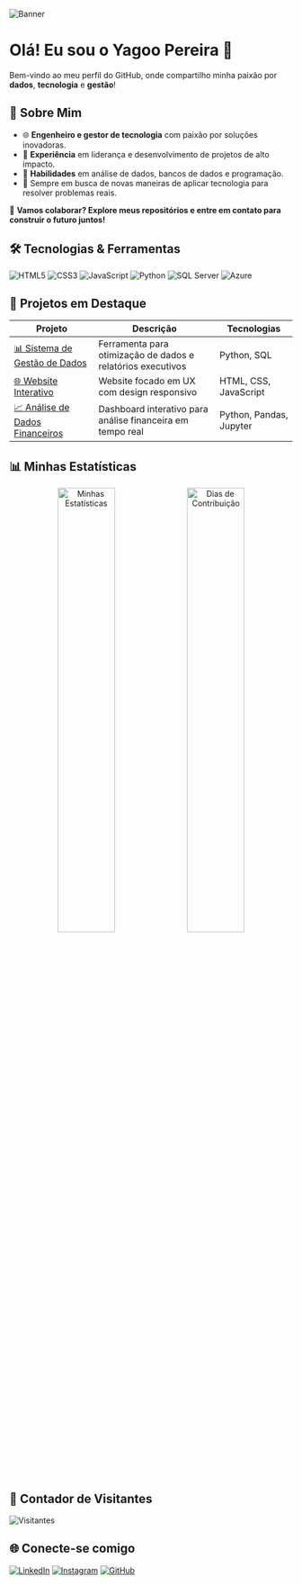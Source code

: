 ![Banner](https://via.placeholder.com/1024x200.png?text=Welcome+to+My+GitHub!)

# Olá! Eu sou o Yagoo Pereira 👋

Bem-vindo ao meu perfil do GitHub, onde compartilho minha paixão por **dados**, **tecnologia** e **gestão**!

## 🤖 Sobre Mim

- 🌐 **Engenheiro e gestor de tecnologia** com paixão por soluções inovadoras.
- 💼 **Experiência** em liderança e desenvolvimento de projetos de alto impacto.
- 🧠 **Habilidades** em análise de dados, bancos de dados e programação.
- 🎯 Sempre em busca de novas maneiras de aplicar tecnologia para resolver problemas reais.

🌟 **Vamos colaborar? Explore meus repositórios e entre em contato para construir o futuro juntos!**


## 🛠 Tecnologias & Ferramentas

![HTML5](https://img.shields.io/badge/-HTML5-E34F26?style=flat-square&logo=html5&logoColor=white)
![CSS3](https://img.shields.io/badge/-CSS3-1572B6?style=flat-square&logo=css3)
![JavaScript](https://img.shields.io/badge/-JavaScript-F7DF1E?style=flat-square&logo=javascript&logoColor=black)
![Python](https://img.shields.io/badge/-Python-3776AB?style=flat-square&logo=python&logoColor=white)
![SQL Server](https://img.shields.io/badge/-SQL%20Server-CC2927?style=flat-square&logo=microsoft-sql-server&logoColor=white)
![Azure](https://img.shields.io/badge/-Azure-0078D4?style=flat-square&logo=microsoft-azure&logoColor=white)


## 🚀 Projetos em Destaque

| Projeto | Descrição | Tecnologias |
| --- | --- | --- |
| [📊 Sistema de Gestão de Dados](https://github.com/seuprojeto) | Ferramenta para otimização de dados e relatórios executivos | Python, SQL |
| [🌐 Website Interativo](https://github.com/seuprojeto) | Website focado em UX com design responsivo | HTML, CSS, JavaScript |
| [📈 Análise de Dados Financeiros](https://github.com/seuprojeto) | Dashboard interativo para análise financeira em tempo real | Python, Pandas, Jupyter |



## 📊 Minhas Estatísticas

<p align="center">
  <img width="45%" src="https://github-readme-stats.vercel.app/api?username=seunome&show_icons=true&theme=radical" alt="Minhas Estatísticas" />
  <img width="45%" src="https://github-readme-streak-stats.herokuapp.com/?user=seunome&theme=radical" alt="Dias de Contribuição" />
</p>


## 👥 Contador de Visitantes

![Visitantes](https://visitor-badge.glitch.me/badge?page_id=seunome.seunome)


## 🌐 Conecte-se comigo

[![LinkedIn](https://img.shields.io/badge/LinkedIn-0077B5?style=for-the-badge&logo=linkedin&logoColor=white)](https://linkedin.com/in/seuperfil)
[![Instagram](https://img.shields.io/badge/Instagram-E4405F?style=for-the-badge&logo=instagram&logoColor=white)](https://instagram.com/seuperfil)
[![GitHub](https://img.shields.io/badge/GitHub-333333?style=for-the-badge&logo=github&logoColor=white)](https://github.com/seunome)
